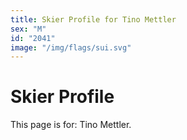 ```yaml
---
title: Skier Profile for Tino Mettler
sex: "M"
id: "2041"
image: "/img/flags/sui.svg" 
---
```


# Skier Profile

This page is for: Tino Mettler.
    